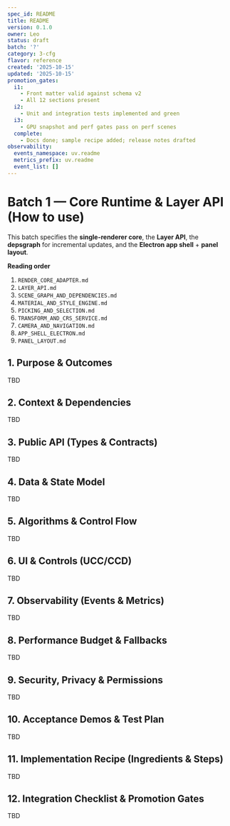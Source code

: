 ```yaml
---
spec_id: README
title: README
version: 0.1.0
owner: Leo
status: draft
batch: '?'
category: 3-cfg
flavor: reference
created: '2025-10-15'
updated: '2025-10-15'
promotion_gates:
  i1:
    - Front matter valid against schema v2
    - All 12 sections present
  i2:
    - Unit and integration tests implemented and green
  i3:
    - GPU snapshot and perf gates pass on perf scenes
  complete:
    - Docs done; sample recipe added; release notes drafted
observability:
  events_namespace: uv.readme
  metrics_prefix: uv.readme
  event_list: []
---
```


# Batch 1 — Core Runtime & Layer API (How to use)

This batch specifies the **single-renderer core**, the **Layer API**, the **depsgraph** for
incremental updates, and the **Electron app shell** + **panel layout**.

**Reading order**
1. `RENDER_CORE_ADAPTER.md`
2. `LAYER_API.md`
3. `SCENE_GRAPH_AND_DEPENDENCIES.md`
4. `MATERIAL_AND_STYLE_ENGINE.md`
5. `PICKING_AND_SELECTION.md`
6. `TRANSFORM_AND_CRS_SERVICE.md`
7. `CAMERA_AND_NAVIGATION.md`
8. `APP_SHELL_ELECTRON.md`
9. `PANEL_LAYOUT.md`

## 1. Purpose & Outcomes
TBD


## 2. Context & Dependencies
TBD


## 3. Public API (Types & Contracts)
TBD


## 4. Data & State Model
TBD


## 5. Algorithms & Control Flow
TBD


## 6. UI & Controls (UCC/CCD)
TBD


## 7. Observability (Events & Metrics)
TBD


## 8. Performance Budget & Fallbacks
TBD


## 9. Security, Privacy & Permissions
TBD


## 10. Acceptance Demos & Test Plan
TBD


## 11. Implementation Recipe (Ingredients & Steps)
TBD


## 12. Integration Checklist & Promotion Gates
TBD
